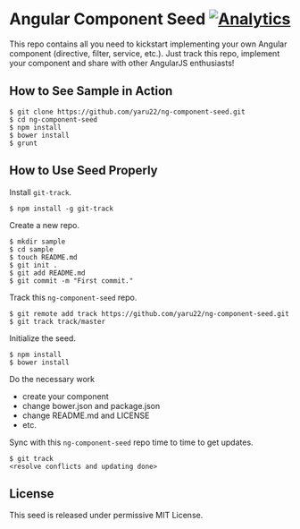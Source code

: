 # Angular Component Seed [![Analytics](https://ga-beacon.appspot.com/UA-2694988-7/ng-component-seed/readme?pixel)](https://github.com/yaru22/ng-component-seed)
This repo contains all you need to kickstart implementing your own Angular component (directive, filter, service, etc.). Just track this repo, implement your component and share with other AngularJS enthusiasts!


## How to See Sample in Action
```
$ git clone https://github.com/yaru22/ng-component-seed.git
$ cd ng-component-seed
$ npm install
$ bower install
$ grunt
```


## How to Use Seed Properly
Install `git-track`.
```
$ npm install -g git-track
```

Create a new repo.
```
$ mkdir sample
$ cd sample
$ touch README.md
$ git init .
$ git add README.md
$ git commit -m "First commit."
```

Track this `ng-component-seed` repo.
```
$ git remote add track https://github.com/yaru22/ng-component-seed.git
$ git track track/master
```

Initialize the seed.
```
$ npm install
$ bower install
```

Do the necessary work
- create your component
- change bower.json and package.json
- change README.md and LICENSE
- etc.

Sync with this `ng-component-seed` repo time to time to get updates.
```
$ git track
<resolve conflicts and updating done>
```


## License
This seed is released under permissive MIT License.
